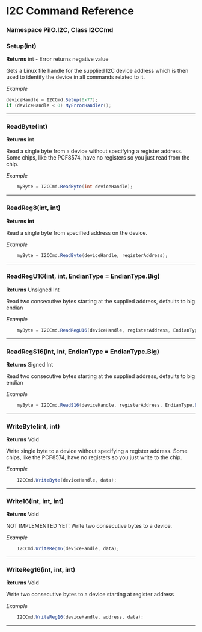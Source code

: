 # I2C Command Reference #

### Namespace PiIO.I2C, Class I2CCmd ###

### Setup(int) ###
**Returns** int - Error returns negative value

 Gets a Linux file handle for the supplied I2C device address which is then used to identify the device in all commands related to it.
 
_Example_
```C#
deviceHandle = I2CCmd.Setup(0x77);
if (deviceHandle < 0) MyErrorHandler();
```
-----
### ReadByte(int) ###
**Returns** int

Read a single byte from a device without specifying a register address. Some chips, like the PCF8574, have no registers so you just read from the chip.

_Example_
```C#
	myByte = I2CCmd.ReadByte(int deviceHandle);
```
-----
### ReadReg8(int, int) ###
**Returns int**

Read a single byte from specified address on the device.

_Example_
```C#
	myByte = I2CCmd.ReadByte(deviceHandle, registerAddress);
```
-----
### ReadRegU16(int, int, EndianType = EndianType.Big) ###
**Returns** Unsigned Int

Read two consecutive bytes starting at the supplied address, defaults to big endian

_Example_
```C#
	myByte = I2CCmd.ReadRegU16(deviceHandle, registerAddress, EndianType.BigEndian);
```
-----
### ReadRegS16(int, int, EndianType = EndianType.Big) ###
**Returns** Signed Int

Read two consecutive bytes starting at the supplied address, defaults to big endian

_Example_
```C#
	myByte = I2CCmd.ReadS16(deviceHandle, registerAddress, EndianType.BigEndian);
```
-----
### WriteByte(int, int) ###
**Returns** Void

Write single byte to a device without specifying a register address. Some chips, like the PCF8574, have no registers so you just write to the chip.

_Example_
```C#
	I2CCmd.WriteByte(deviceHandle, data);
```
-----
### Write16(int, int, int) ###
**Returns** Void

NOT IMPLEMENTED YET: Write two consecutive bytes to a device.

_Example_
```C#
	I2CCmd.WriteReg16(deviceHandle, data);
```
-----
### WriteReg16(int, int, int) ###
**Returns** Void

Write two consecutive bytes to a device starting at register address

_Example_
```C#
	I2CCmd.WriteReg16(deviceHandle, address, data);
```
-----
